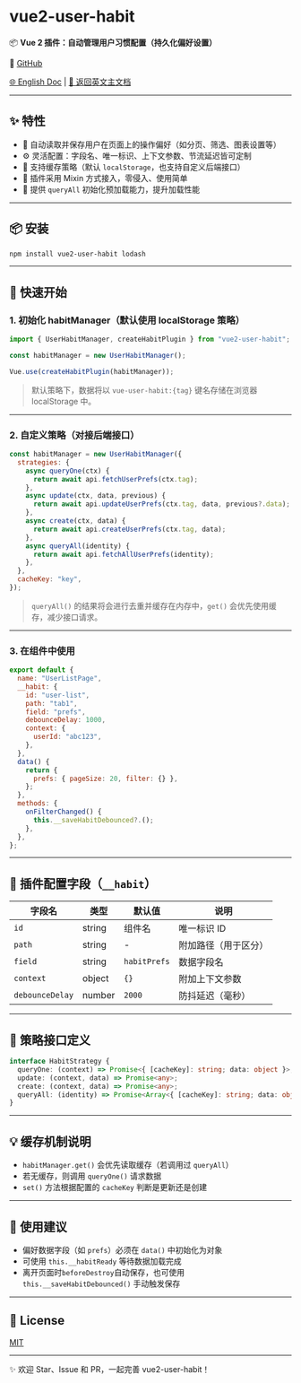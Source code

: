 # vue2-user-habit

📦 **Vue 2 插件：自动管理用户习惯配置（持久化偏好设置）**

🔗 [GitHub](https://github.com/yangxiaozhi92/vue2-user-habit) 

[🌐 English Doc](https://github.com/yangxiaozhi92/vue2-user-habit/blob/main/README.en-US.md) | [📘 返回英文主文档](https://github.com/yangxiaozhi92/vue2-user-habit/blob/main/README.md)

---

## ✨ 特性

- 🔁 自动读取并保存用户在页面上的操作偏好（如分页、筛选、图表设置等）
- ⚙️ 灵活配置：字段名、唯一标识、上下文参数、节流延迟皆可定制
- 💾 支持缓存策略（默认 `localStorage`，也支持自定义后端接口）
- 🧩 插件采用 Mixin 方式接入，零侵入、使用简单
- 🚀 提供 `queryAll` 初始化预加载能力，提升加载性能

---

## 📦 安装

```bash
npm install vue2-user-habit lodash
```

---

## 🚀 快速开始

### 1. 初始化 habitManager（默认使用 localStorage 策略）

```js
import { UserHabitManager, createHabitPlugin } from "vue2-user-habit";

const habitManager = new UserHabitManager();

Vue.use(createHabitPlugin(habitManager));
```

> 默认策略下，数据将以 `vue-user-habit:{tag}` 键名存储在浏览器 localStorage 中。

---

### 2. 自定义策略（对接后端接口）

```js
const habitManager = new UserHabitManager({
  strategies: {
    async queryOne(ctx) {
      return await api.fetchUserPrefs(ctx.tag);
    },
    async update(ctx, data, previous) {
      return await api.updateUserPrefs(ctx.tag, data, previous?.data);
    },
    async create(ctx, data) {
      return await api.createUserPrefs(ctx.tag, data);
    },
    async queryAll(identity) {
      return await api.fetchAllUserPrefs(identity);
    },
  },
  cacheKey: "key",
});
```

> `queryAll()` 的结果将会进行去重并缓存在内存中，`get()` 会优先使用缓存，减少接口请求。

---

### 3. 在组件中使用

```js
export default {
  name: "UserListPage",
  __habit: {
    id: "user-list",
    path: "tab1",
    field: "prefs",
    debounceDelay: 1000,
    context: {
      userId: "abc123",
    },
  },
  data() {
    return {
      prefs: { pageSize: 20, filter: {} },
    };
  },
  methods: {
    onFilterChanged() {
      this.__saveHabitDebounced?.();
    },
  },
};
```

---

## 📘 插件配置字段（`__habit`）

| 字段名          | 类型   | 默认值       | 说明                 |
| --------------- | ------ | ------------ | -------------------- |
| `id`            | string | 组件名       | 唯一标识 ID          |
| `path`          | string | -            | 附加路径（用于区分） |
| `field`         | string | `habitPrefs` | 数据字段名           |
| `context`       | object | `{}`         | 附加上下文参数       |
| `debounceDelay` | number | `2000`       | 防抖延迟（毫秒）     |

---

## 🧠 策略接口定义

```ts
interface HabitStrategy {
  queryOne: (context) => Promise<{ [cacheKey]: string; data: object }>;
  update: (context, data) => Promise<any>;
  create: (context, data) => Promise<any>;
  queryAll: (identity) => Promise<Array<{ [cacheKey]: string; data: object }>>;
}
```

---

## 💡 缓存机制说明

- `habitManager.get()` 会优先读取缓存（若调用过 `queryAll`）
- 若无缓存，则调用 `queryOne()` 请求数据
- `set()` 方法根据配置的 `cacheKey` 判断是更新还是创建

---

## 📎 使用建议

- 偏好数据字段（如 `prefs`）必须在 `data()` 中初始化为对象
- 可使用 `this.__habitReady` 等待数据加载完成
- 离开页面时`beforeDestroy`自动保存，也可使用 `this.__saveHabitDebounced()` 手动触发保存

---

## 📄 License

[MIT](./LICENSE)

---

✨ 欢迎 Star、Issue 和 PR，一起完善 vue2-user-habit！

